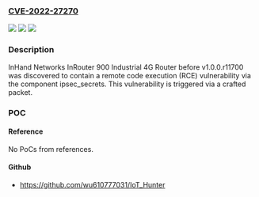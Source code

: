 ### [CVE-2022-27270](https://cve.mitre.org/cgi-bin/cvename.cgi?name=CVE-2022-27270)
![](https://img.shields.io/static/v1?label=Product&message=n%2Fa&color=blue)
![](https://img.shields.io/static/v1?label=Version&message=n%2Fa&color=blue)
![](https://img.shields.io/static/v1?label=Vulnerability&message=n%2Fa&color=brighgreen)

### Description

InHand Networks InRouter 900 Industrial 4G Router before v1.0.0.r11700 was discovered to contain a remote code execution (RCE) vulnerability via the component ipsec_secrets. This vulnerability is triggered via a crafted packet.

### POC

#### Reference
No PoCs from references.

#### Github
- https://github.com/wu610777031/IoT_Hunter

